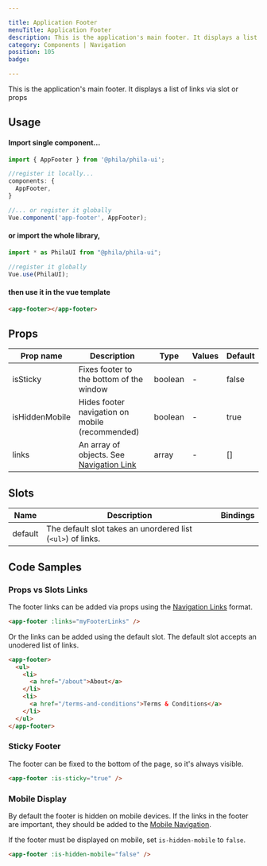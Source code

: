 ```yaml
---

title: Application Footer
menuTitle: Application Footer
description: This is the application's main footer. It displays a list of links via slot or props
category: Components | Navigation
position: 105
badge:

---
```


This is the application's main footer. It displays a list of links via slot or props

## Usage

#### Import single component...

```js
import { AppFooter } from '@phila/phila-ui';

//register it locally...
components: {
  AppFooter,
}

//... or register it globally
Vue.component('app-footer', AppFooter);
```

#### or import the whole library,

```js
import * as PhilaUI from "@phila/phila-ui";

//register it globally
Vue.use(PhilaUI);
```

#### then use it in the vue template

```html
<app-footer></app-footer>
```

## Props

| Prop name      | Description                                                     | Type    | Values | Default |
| -------------- | --------------------------------------------------------------- | ------- | ------ | ------- |
| isSticky       | Fixes footer to the bottom of the window                        | boolean | -      | false   |
| isHiddenMobile | Hides footer navigation on mobile (recommended)                 | boolean | -      | true    |
| links          | An array of objects. See [Navigation Link](/components/NavLink) | array   | -      | []      |

## Slots

| Name    | Description                                                 | Bindings |
| ------- | ----------------------------------------------------------- | -------- |
| default | The default slot takes an unordered list (`<ul>`) of links. |          |

## Code Samples

### Props vs Slots Links

The footer links can be added via props using the [Navigation Links](/components/NavLinks) format.

```html
<app-footer :links="myFooterLinks" />
```

Or the links can be added using the default slot. The default slot accepts an unodered list of links.

```html
<app-footer>
  <ul>
    <li>
      <a href="/about">About</a>
    </li>
    <li>
      <a href="/terms-and-conditions">Terms & Conditions</a>
    </li>
  </ul>
</app-footer>
```

### Sticky Footer

The footer can be fixed to the bottom of the page, so it's always visible.

```html
<app-footer :is-sticky="true" />
```

### Mobile Display

By default the footer is hidden on mobile devices. If the links in the footer are important, they should be added to the [Mobile Navigation](/components/MobileNav).

If the footer must be displayed on mobile, set `is-hidden-mobile` to `false`.

```html
<app-footer :is-hidden-mobile="false" />
```
